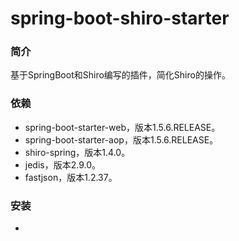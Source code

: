 # spring-boot-shiro-starter

### 简介

基于SpringBoot和Shiro编写的插件，简化Shiro的操作。

### 依赖

* spring-boot-starter-web，版本1.5.6.RELEASE。
* spring-boot-starter-aop，版本1.5.6.RELEASE。
* shiro-spring，版本1.4.0。
* jedis，版本2.9.0。
* fastjson，版本1.2.37。

### 安装

*  

